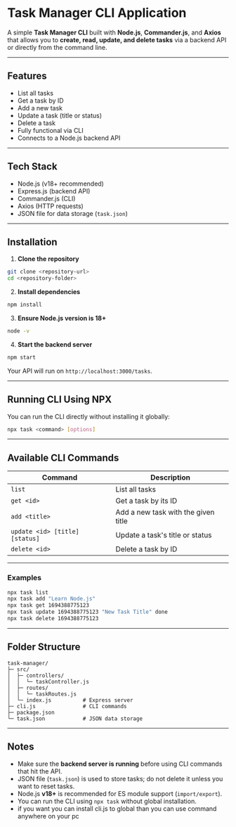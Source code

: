 


# Task Manager CLI Application

A simple **Task Manager CLI** built with **Node.js**, **Commander.js**, and **Axios** that allows you to **create, read, update, and delete tasks** via a backend API or directly from the command line.

---

## Features

- List all tasks  
- Get a task by ID  
- Add a new task  
- Update a task (title or status)  
- Delete a task  
- Fully functional via CLI  
- Connects to a Node.js backend API  

---

## Tech Stack

- Node.js (v18+ recommended)  
- Express.js (backend API)  
- Commander.js (CLI)  
- Axios (HTTP requests)  
- JSON file for data storage (`task.json`)  

---

## Installation

1. **Clone the repository**

```bash
git clone <repository-url>
cd <repository-folder>
````

2. **Install dependencies**

```bash
npm install
```

3. **Ensure Node.js version is 18+**

```bash
node -v
```

4. **Start the backend server**

```bash
npm start
```

Your API will run on `http://localhost:3000/tasks`.

---

## Running CLI Using NPX

You can run the CLI directly without installing it globally:

```bash
npx task <command> [options]
```

---

## Available CLI Commands

| Command                        | Description                         |
| ------------------------------ | ----------------------------------- |
| `list`                         | List all tasks                      |
| `get <id>`                     | Get a task by its ID                |
| `add <title>`                  | Add a new task with the given title |
| `update <id> [title] [status]` | Update a task's title or status     |
| `delete <id>`                  | Delete a task by ID                 |

---

### Examples

```bash
npx task list
npx task add "Learn Node.js"
npx task get 1694388775123
npx task update 1694388775123 "New Task Title" done
npx task delete 1694388775123
```

---

## Folder Structure

```
task-manager/
├─ src/
│  ├─ controllers/
│  │  └─ taskController.js
│  ├─ routes/
│  │  └─ taskRoutes.js
│  └─ index.js          # Express server
├─ cli.js               # CLI commands
├─ package.json
└─ task.json            # JSON data storage
```

---

## Notes

* Make sure the **backend server is running** before using CLI commands that hit the API.
* JSON file (`task.json`) is used to store tasks; do not delete it unless you want to reset tasks.
* Node.js **v18+** is recommended for ES module support (`import/export`).
* You can run the CLI using `npx task` without global installation.
* if you want you can install cli.js to global than you can use command anywhere on your pc 
